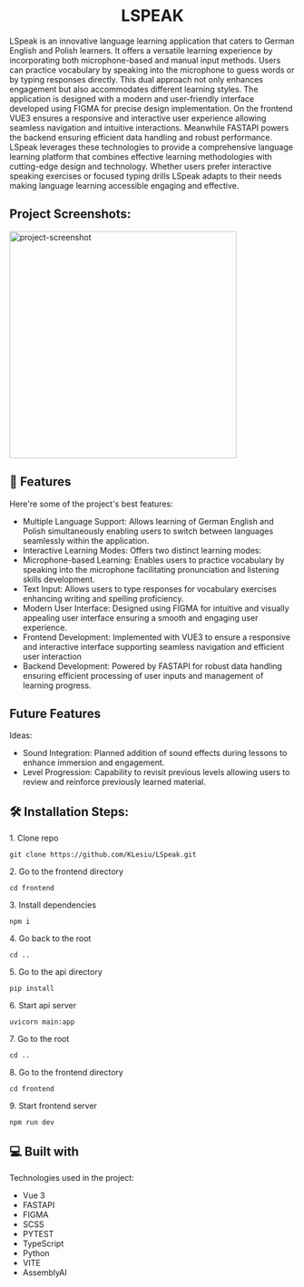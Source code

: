 <h1 align="center" id="title">LSPEAK</h1>

<p id="description">LSpeak is an innovative language learning application that caters to German English and Polish learners. It offers a versatile learning experience by incorporating both microphone-based and manual input methods. Users can practice vocabulary by speaking into the microphone to guess words or by typing responses directly. This dual approach not only enhances engagement but also accommodates different learning styles. The application is designed with a modern and user-friendly interface developed using FIGMA for precise design implementation. On the frontend VUE3 ensures a responsive and interactive user experience allowing seamless navigation and intuitive interactions. Meanwhile FASTAPI powers the backend ensuring efficient data handling and robust performance. LSpeak leverages these technologies to provide a comprehensive language learning platform that combines effective learning methodologies with cutting-edge design and technology. Whether users prefer interactive speaking exercises or focused typing drills LSpeak adapts to their needs making language learning accessible engaging and effective.</p>

<h2>Project Screenshots:</h2>

<img src="" alt="project-screenshot" width="400" height="400/">

  
  
<h2>🧐 Features</h2>

Here're some of the project's best features:

*   Multiple Language Support: Allows learning of German English and Polish simultaneously enabling users to switch between languages seamlessly within the application.
*   Interactive Learning Modes: Offers two distinct learning modes:
*   Microphone-based Learning: Enables users to practice vocabulary by speaking into the microphone facilitating pronunciation and listening skills development.
*   Text Input: Allows users to type responses for vocabulary exercises enhancing writing and spelling proficiency.
*   Modern User Interface: Designed using FIGMA for intuitive and visually appealing user interface ensuring a smooth and engaging user experience.
*   Frontend Development: Implemented with VUE3 to ensure a responsive and interactive interface supporting seamless navigation and efficient user interaction
*   Backend Development: Powered by FASTAPI for robust data handling ensuring efficient processing of user inputs and management of learning progress.

<h2>Future Features</h2>
Ideas:

*   Sound Integration: Planned addition of sound effects during lessons to enhance immersion and engagement.
*   Level Progression: Capability to revisit previous levels allowing users to review and reinforce previously learned material.

<h2>🛠️ Installation Steps:</h2>

<p>1. Clone repo</p>

```
git clone https://github.com/KLesiu/LSpeak.git
```

<p>2. Go to the frontend directory</p>

```
cd frontend
```

<p>3. Install dependencies</p>

```
npm i
```

<p>4. Go back to the root</p>

```
cd ..
```

<p>5. Go to the api directory</p>

```
pip install
```

<p>6. Start api server</p>

```
uvicorn main:app
```

<p>7. Go to the root</p>

```
cd ..
```

<p>8. Go to the frontend directory</p>

```
cd frontend
```

<p>9. Start frontend server</p>

```
npm run dev
```

  
  
<h2>💻 Built with</h2>

Technologies used in the project:

*   Vue 3
*   FASTAPI
*   FIGMA
*   SCSS
*   PYTEST
*   TypeScript
*   Python
*   VITE
*   AssemblyAI